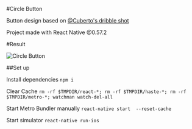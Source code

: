 #Circle Button

Button design based on [@Cuberto's dribble shot](https://dribbble.com/shots/2934372-Android-UI)

Project made with React Native @0.57.2

#Result

![Circle Button](https://media.giphy.com/media/1n3KSsc0TBJRoqBmmQ/giphy.gif)

##Set up

Install dependencies
`npm i`

Clear Cache
`rm -rf $TMPDIR/react-*; rm -rf $TMPDIR/haste-*; rm -rf $TMPDIR/metro-*; watchman watch-del-all`

Start Metro Bundler manually
`react-native start  --reset-cache`

Start simulator
`react-native run-ios`
